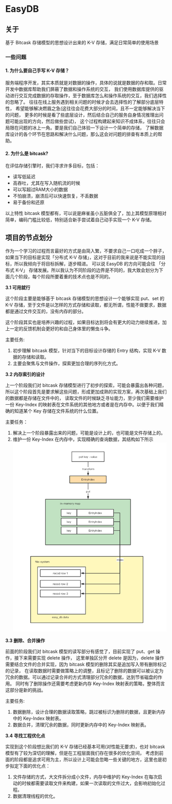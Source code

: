 # EasyDB

## 关于
基于 Bitcask 存储模型的思想设计出来的 K-V 存储，满足日常简单的使用场景

### 一些问题

#### 1. 为什么要自己手写 K-V 存储？

服务端程序开发，其实本质就是对数据的操作，具体的说就是数据的存和取。日常开发中数据库帮助我们屏蔽了数据和操作系统的交互，
我们使用数据库提供的驱动进行交互完成数据的存取操作，至于数据库怎么和操作系统的交互，我们选择性的忽略了。
往往在线上服务遇到相关问题的时候才会去选择性的了解部分底层特性，
希望能够解决燃眉之急(这往往会花费大部分的时间，且不一定能够解决当下的问题，
更多的时候是看了些底层设计，然后结合自己的服务自身情况推理出问题可能出现的方向，然后做些尝试)，
这个过程构建起来知识不成体系，往往只会局限在问题的冰上一角。要是我们自己体验一下设计一个简单的存储，
了解数据库设计的各个环节在思路和解决什么问题，那么这会对问题的排查有本质上的帮助。

#### 2. 为什么是 bitcask?

在评估存储引擎时，我们寻求许多目标，包括：
- 读写低延迟
- 高吞吐，尤其在写入随机流的时候
- 可以写超过RAM大小的数据
- 不怕崩溃，崩溃后可以快速恢复，不丢数据
- 易于备份和还原
  
以上特性 bitcask 模型都有，可以说是麻雀虽小五脏俱全了，加上其模型原理相对简单，编码门槛比较低，特别适合新手尝试着自己动手实现一个 K-V 存储。
## 项目的节点划分

作为一个学习的过程而言最好的方式是由简入繁，不要求自己一口吃成一个胖子，如果当下的目标是实现「分布式 K-V 存储」，这对于目前的我来说是不能实现的目标，所以我倾向于将目标拆解，逐步精进。
可以说 EasyDB 的方向可能会往 「分布式 K-V」 存储发展。所以我认为不同阶段的边界是不同的，我大致会划分为下面几个阶段，每个阶段所要着重的技术点也是不同的。

**3.1 可用就行**

这个阶段主要是能够基于 bitcask 存储模型的思想设计一个能够实现 put、set 的 K-V 存储，至于文件是以怎样的方式存储和读取，都无所谓，性能不做要求，数据都是通过文件交互的，没有内存的部分。

这个阶段其实也是培养兴趣的过程，如果目标达到将会有更大的动力继续推进，加上一定的反馈机制会更好的和自己身体里的懒虫斗争。

主要任务:
1. 初步理解 bitcask 模型，针对当下的目标设计存储的 Entry 结构，实现 K-V 数据的存储和读取。
2. 主要会聚焦与文件操作，探索更加合理的序列化方式。

**3.2 内存索引的设计**

上一个阶段我们对 bitcask 存储模型进行了初步的探索，可能会暴露出各种问题，所以这个阶段首先是要求解这些问题，形成更加成熟的实现方案，再次基础上我们的数据都是存储在文件中的，
读取文件的时候缺乏寻址能力，至少我们需要维护一份 Key-Index 的映射表在文件系统的其他地方或者是在内存中。以便于我们精确的知道某个 Key 存储在文件系统的什么位置。

主要任务：
1. 解决上一个阶段暴露出来的问题，可能是设计上的，也可能是文件存储上的。
2. 维护一份 Key-Index 在内存中，实现精确的查询数据，其结构如下所示
![alt 属性文本](./doc/img/easy_db.png)


**3.3 删除、合并操作**

前面的阶段我们对 bitcask 模型的读写部分有感觉了，目前实现了 put、get 操作，接下来需要实现 delete 操作，
这里单独区分开 delete 是因为，delete 操作需要结合文件的合并实现，因为 bitcask 模型的删除其实是追加写入带有删除标记的记录，
在读取数据时需要做策略上的调整，且标记了删除的数据可以被认定为冗余的数据。可以通过记录合并的方式清理部分冗余的数据，达到节省磁盘的作用。
同时有了删除操作还需要考虑更新内存 Key-Index 映射表的策略，整体而言这部分是新的挑战。

主要任务:
1. 数据删除，设计合理的数据读取策略，跳过被标识为删除的数据，且更新内存中的 Key-Index 映射表。
2. 数据合并，清理冗余的数据，同时更新内存中的 Key-Index 映射表。


**3.4 寻找工程优化点**

实现到这个阶段想比我们的 K-V 存储已经基本可用(对性能无要求)，也对 bitcask 模型有了较为深切的理解，但是在工程层面我们存在很多的优化空间，
考虑到前面的阶段都是追求可用为主，所以设计上可能会忽略一些关键的地方，这里也是初步拟定下面的优化点：

1. 文件存储的方式，大文件拆分成小文件，内存中维护的 Key-Index 在每次启动的时候都需要读取文件来构建，如果一次读取的文件过大，会影响初始化过程。
2. 数据清理线程的优化。
